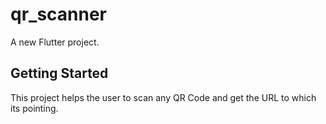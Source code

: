 # qr_scanner

A new Flutter project.

## Getting Started

This project helps the user to scan any QR Code and get the URL to which its pointing.

